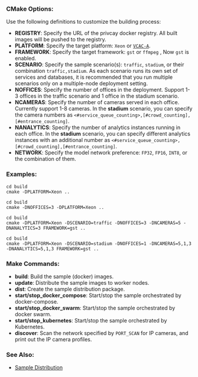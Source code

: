 
### CMake Options:

Use the following definitions to customize the building process:   
- **REGISTRY**: Specify the URL of the privcay docker registry. All built images will be pushed to the registry.   
- **PLATFORM**: Specify the target platform: `Xeon` or [`VCAC-A`](vcac-a.md).   
- **FRAMEWORK**: Specify the target framework: `gst` or `ffmpeg` , Now `gst` is enabled.   
- **SCENARIO**: Specify the sample scenario(s): `traffic`, `stadium`, or their combination `traffic,stadium`. As each scenario runs its own set of services and databases, it is recommended that you run multiple scenarios only on a multiple-node deployment setting.     
- **NOFFICES**: Specify the number of offices in the deployment. Support 1-3 offices in the traffic scenario and 1 office in the stadium scenario.       
- **NCAMERAS**: Specify the number of cameras served in each office. Currently support 1-8 cameras. In the **stadium** scenario, you can specify the camera numbers as `<#service_queue_counting>,[#crowd_counting],[#entrance_counting]`. 
- **NANALYTICS**: Specify the number of analytics instances running in each office. In the **stadium** scenario, you can specify different analytics instances with an additional number as `<#service_queue_counting>,[#crowd_counting],[#entrance_counting]`.  
- **NETWORK**: Specify the model network preference: `FP32`, `FP16`, `INT8`, or the combination of them.    

### Examples:   

```
cd build
cmake -DPLATFORM=Xeon ..
```

```
cd build
cmake -DNOFFICES=3 -DPLATFORM=Xeon ..
```

```
cd build
cmake -DPLATFORM=Xeon -DSCENARIO=traffic -DNOFFICES=3 -DNCAMERAS=5 -DNANALYTICS=3 FRAMEWORK=gst ..
```

```
cd build
cmake -DPLATFORM=Xeon -DSCENARIO=stadium -DNOFFICES=1 -DNCAMERAS=5,1,3 -DNANALYTICS=5,1,3 FRAMEWORK=gst ..
```

### Make Commands:

- **build**: Build the sample (docker) images.  
- **update**: Distribute the sample images to worker nodes.  
- **dist**: Create the sample distribution package.   
- **start/stop_docker_compose**: Start/stop the sample orchestrated by docker-compose.  
- **start/stop_docker_swarm**: Start/stop the sample orchestrated by docker swarm.   
- **start/stop_kubernetes**: Start/stop the sample orchestrated by Kubernetes.   
- **discover**: Scan the network specified by `PORT_SCAN` for IP cameras, and print out the IP camera profiles.    

### See Also:

- [Sample Distribution](dist.md)   

